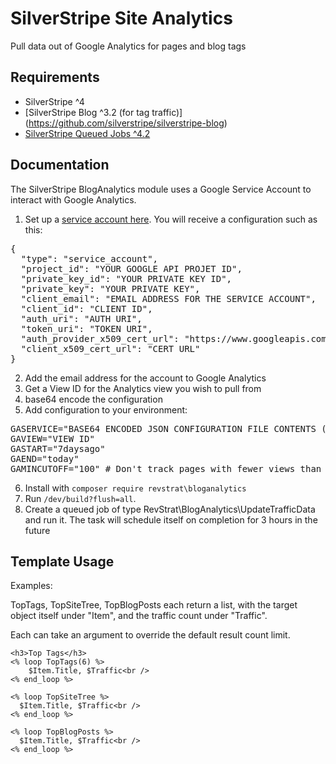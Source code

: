 # SilverStripe Site Analytics

Pull data out of Google Analytics for pages and blog tags

## Requirements

* SilverStripe ^4
* [SilverStripe Blog ^3.2 (for tag traffic)] (https://github.com/silverstripe/silverstripe-blog)
* [SilverStripe Queued Jobs ^4.2](https://github.com/symbiote/silverstripe-queuedjobs)

## Documentation

The SilverStripe BlogAnalytics module uses a Google Service Account to interact with Google Analytics.

1. Set up a [service account here](https://console.developers.google.com/iam-admin/serviceaccounts). You will receive a configuration such as this:
<pre>
{
  "type": "service_account",
  "project_id": "YOUR GOOGLE API PROJET ID",
  "private_key_id": "YOUR PRIVATE KEY ID",
  "private_key": "YOUR PRIVATE KEY",
  "client_email": "EMAIL ADDRESS FOR THE SERVICE ACCOUNT",
  "client_id": "CLIENT ID",
  "auth_uri": "AUTH URI",
  "token_uri": "TOKEN URI",
  "auth_provider_x509_cert_url": "https://www.googleapis.com/oauth2/v1/certs",
  "client_x509_cert_url": "CERT URL"
}
</pre>
2. Add the email address for the account to Google Analytics
3. Get a View ID for the Analytics view you wish to pull from
4. base64 encode the configuration
5. Add configuration to your environment:
<pre>
GASERVICE="BASE64 ENCODED JSON CONFIGURATION FILE CONTENTS (to avoid escaping values in the private key)"
GAVIEW="VIEW ID"
GASTART="7daysago"
GAEND="today"
GAMINCUTOFF="100" # Don't track pages with fewer views than this
</pre>
6. Install with `composer require revstrat\bloganalytics`
7. Run `/dev/build?flush=all`.
8. Create a queued job of type RevStrat\BlogAnalytics\UpdateTrafficData and run it. The task will schedule itself on completion for 3 hours in the future

## Template Usage

Examples:

TopTags, TopSiteTree, TopBlogPosts each return a list, with the target object itself under "Item", and the traffic count under "Traffic".

Each can take an argument to override the default result count limit.

```
<h3>Top Tags</h3>
<% loop TopTags(6) %>
    $Item.Title, $Traffic<br />
<% end_loop %>
```

```
<% loop TopSiteTree %>
  $Item.Title, $Traffic<br />
<% end_loop %>
```

```
<% loop TopBlogPosts %>
  $Item.Title, $Traffic<br />
<% end_loop %>
```
